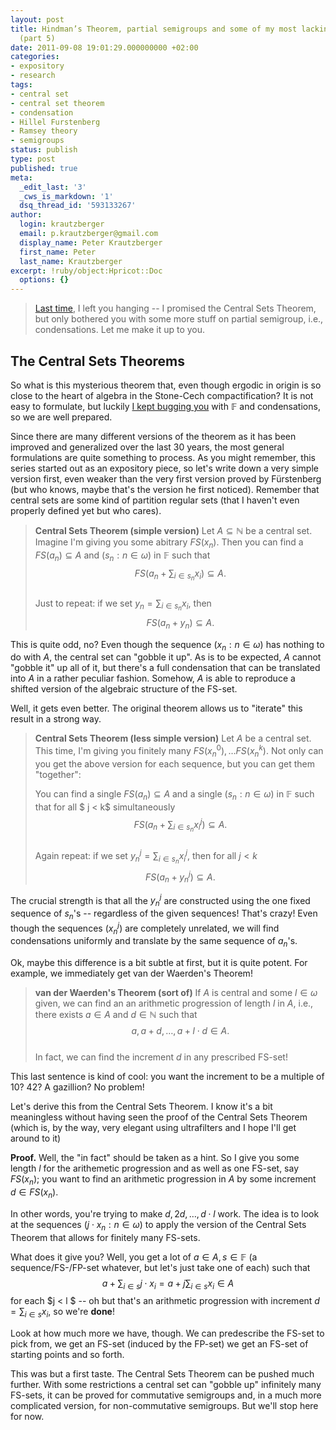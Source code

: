 ```yaml
---
layout: post
title: Hindman’s Theorem, partial semigroups and some of my most lacking intuitions
  (part 5)
date: 2011-09-08 19:01:29.000000000 +02:00
categories:
- expository
- research
tags:
- central set
- central set theorem
- condensation
- Hillel Furstenberg
- Ramsey theory
- semigroups
status: publish
type: post
published: true
meta:
  _edit_last: '3'
  _cws_is_markdown: '1'
  dsq_thread_id: '593133267'
author:
  login: krautzberger
  email: p.krautzberger@gmail.com
  display_name: Peter Krautzberger
  first_name: Peter
  last_name: Krautzberger
excerpt: !ruby/object:Hpricot::Doc
  options: {}
---
```


> [Last time](http://boolesrings.org/krautzberger/2011/09/07/hindman%e2%80%99s-theorem-partial-semigroups-and-some-of-my-most-lacking-intuitions-part-4/), I left you hanging -- I promised the Central Sets Theorem, but only bothered you with some more stuff on partial semigroup, i.e., condensations. Let me make it up to you.

## The Central Sets Theorems

So what is this mysterious theorem that, even though ergodic in origin is so close to the heart of algebra in the Stone-Cech compactification? It is not easy to formulate, but luckily [I kept bugging you](http://boolesrings.org/krautzberger/2011/09/07/hindman%e2%80%99s-theorem-partial-semigroups-and-some-of-my-most-lacking-intuitions-part-4/) with $\mathbb{F}$ and condensations, so we are well prepared.

Since there are many different versions of the theorem as it has been improved and generalized over the last 30 years, the most general formulations are quite something to process. As you might remember, this series started out as an expository piece, so let's write down a very simple version first, even weaker than the very first version proved by Fürstenberg (but who knows, maybe that's the version he first noticed). Remember that central sets are some kind of partition regular sets (that I haven't even properly defined yet but who cares).

> **Central Sets Theorem (simple version)** Let $A\subseteq \mathbb{N}$ be a central set. Imagine I'm giving you some abitrary $FS(x_n)$. Then you can find a $FS(a_n) \subseteq A$ and $(s_n: n\in \omega)$ in $\mathbb{F}$ such that  
>  $$ FS(a_n + \sum_{i\in s_n} x_i) \subseteq A. $$  
>  Just to repeat: if we set $y_n = \sum_{i\in s_n} x_i$, then  
>  $$ FS(a_n + y_n) \subseteq A. $$

This is quite odd, no? Even though the sequence $(x_n : n\in \omega)$ has nothing to do with $A$, the central set can "gobble it up". As is to be expected, $A$ cannot "gobble it" up all of it, but there's a full condensation that can be translated into $A$ in a rather peculiar fashion. Somehow, $A$ is able to reproduce a shifted version of the algebraic structure of the FS-set.

Well, it gets even better. The original theorem allows us to "iterate" this result in a strong way.

> **Central Sets Theorem (less simple version)** Let $A$ be a central set. This time, I'm giving you finitely many $FS(x_n^0),\ldots FS(x_n^k)$. Not only can you get the above version for each sequence, but you can get them "together":
> 
> You can find a single $FS(a_n) \subseteq A$ and a single $(s_n: n\in \omega)$ in $\mathbb{F}$ such that for all $ j < k$ simultaneously $$ FS(a_n + \sum_{i\in s_n} x_i^j) \subseteq A. $$  
>  Again repeat: if we set $y_n^j = \sum_{i\in s_n} x_i^j$, then for all $j<k$  
>  $$ FS(a_n + y_n^j) \subseteq A. $$

The crucial strength is that all the $y_n^j$ are constructed using the one fixed sequence of $s_n$'s -- regardless of the given sequences! That's crazy! Even though the sequences $(x_n^j)$ are completely unrelated, we will find condensations uniformly and translate by the same sequence of $a_n$'s.

Ok, maybe this difference is a bit subtle at first, but it is quite potent. For example, we immediately get van der Waerden's Theorem!

> **van der Waerden's Theorem (sort of)** If $A$ is central and some $l\in \omega$ given, we can find an an arithmetic progression of length $l$ in $A$, i.e., there exists $a\in A$ and $d\in \mathbb{N}$ such that $$ a, a+d, \ldots, a+ l\cdot d \in A.$$  
>  In fact, we can find the increment $d$ in any prescribed FS-set!

This last sentence is kind of cool: you want the increment to be a multiple of 10? 42? A gazillion? No problem!

Let's derive this from the Central Sets Theorem. I know it's a bit meaningless without having seen the proof of the Central Sets Theorem (which is, by the way, very elegant using ultrafilters and I hope I'll get around to it)

**Proof.** Well, the "in fact" should be taken as a hint. So I give you some length $l$ for the arithemetic progression and as well as one FS-set, say $FS(x_n)$; you want to find an arithmetic progression in $A$ by some increment $d\in FS(x_n)$.

In other words, you're trying to make $d, 2d, \ldots, d \cdot l$ work. The idea is to look at the sequences $(j\cdot x_n: n \in \omega)$ to apply the version of the Central Sets Theorem that allows for finitely many FS-sets.

What does it give you? Well, you get a lot of $a\in A, s\in \mathbb{F}$ (a sequence/FS-/FP-set whatever, but let's just take one of each) such that  
 $$a + \sum_{i \in s} j\cdot x_i = a +j \sum_{i\in s} x_i \in A$$ for each $j < l $ -- oh but that's an arithmetic progression with increment $d= \sum_{i\in s} x_i$, so we're **done**!

Look at how much more we have, though. We can predescribe the FS-set to pick from, we get an FS-set (induced by the FP-set) we get an FS-set of starting points and so forth.

This was but a first taste. The Central Sets Theorem can be pushed much further. With some restrictions a central set can "gobble up" infinitely many FS-sets, it can be proved for commutative semigroups and, in a much more complicated version, for non-commutative semigroups. But we'll stop here for now.